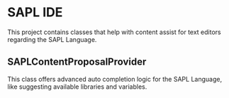 # SAPL IDE

This project contains classes that help with content assist for text editors regarding the SAPL Language. 

## SAPLContentProposalProvider

This class offers advanced auto completion logic for the SAPL Language, like suggesting available libraries and variables.